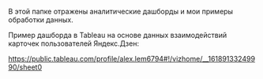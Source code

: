 В этой папке отражены аналитические дашборды и мои примеры обработки данных.

Пример дашборда в Tableau на основе данных взаимодействий карточек пользователей Яндекс.Дзен:

https://public.tableau.com/profile/alex.lem6794#!/vizhome/__16189133249990/sheet0
